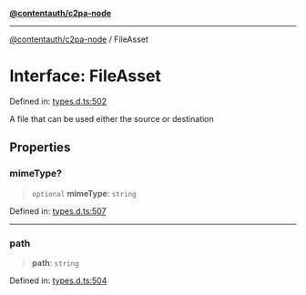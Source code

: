 [**@contentauth/c2pa-node**](../README.md)

***

[@contentauth/c2pa-node](../README.md) / FileAsset

# Interface: FileAsset

Defined in: [types.d.ts:502](https://github.com/contentauth/c2pa-node-v2/blob/8bb2490bb1f0c6c00c0930669451a7750cccfebc/js-src/types.d.ts#L502)

A file that can be used either the source or destination

## Properties

### mimeType?

> `optional` **mimeType**: `string`

Defined in: [types.d.ts:507](https://github.com/contentauth/c2pa-node-v2/blob/8bb2490bb1f0c6c00c0930669451a7750cccfebc/js-src/types.d.ts#L507)

***

### path

> **path**: `string`

Defined in: [types.d.ts:504](https://github.com/contentauth/c2pa-node-v2/blob/8bb2490bb1f0c6c00c0930669451a7750cccfebc/js-src/types.d.ts#L504)

